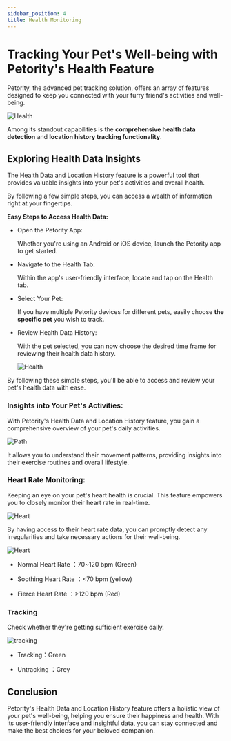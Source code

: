 ```yaml
---
sidebar_position: 4
title: Health Monitoring
---
```


# Tracking Your Pet's Well-being with Petority's Health Feature

Petority, the advanced pet tracking solution, offers an array of features designed to keep you connected with your furry friend's activities and well-being. 

![Health](/img/logo.svg)

Among its standout capabilities is the **comprehensive health data detection** and **location history tracking functionality**.

## Exploring Health Data Insights

The Health Data and Location History feature is a powerful tool that provides valuable insights into your pet's activities and overall health. 

By following a few simple steps, you can access a wealth of information right at your fingertips.

**Easy Steps to Access Health Data:**

+ Open the Petority App:
  
  Whether you're using an Android or iOS device, launch the Petority app to get started.

+ Navigate to the Health Tab:

  Within the app's user-friendly interface, locate and tap on the Health tab.
  
+ Select Your Pet:

  If you have multiple Petority devices for different pets, easily choose **the specific pet** you wish to track.

+ Review Health Data History:

  With the pet selected, you can now choose the desired time frame for reviewing their health data history.

  ![Health](/img/logo.svg)

By following these simple steps, you'll be able to access and review your pet's health data with ease.

### Insights into Your Pet's Activities:

With Petority's Health Data and Location History feature, you gain a comprehensive overview of your pet's daily activities. 

![Path](/img/logo.svg)

It allows you to understand their movement patterns, providing insights into their exercise routines and overall lifestyle.

### Heart Rate Monitoring:

Keeping an eye on your pet's heart health is crucial. This feature empowers you to closely monitor their heart rate in real-time. 

  ![Heart](/img/logo.svg)

By having access to their heart rate data, you can promptly detect any irregularities and take necessary actions for their well-being.

  ![Heart](/img/logo.svg)
   

+ Normal Heart Rate ：70~120 bpm (Green)
  
+ Soothing Heart Rate ：<70 bpm (yellow)
  
+ Fierce Heart Rate ：>120 bpm (Red)

### Tracking

Check whether they're getting sufficient exercise daily.

![tracking](/img/logo.svg)

+ Tracking：Green
  
+ Untracking ：Grey

## Conclusion

Petority's Health Data and Location History feature offers a holistic view of your pet's well-being, helping you ensure their happiness and health. With its user-friendly interface and insightful data, you can stay connected and make the best choices for your beloved companion.

 
